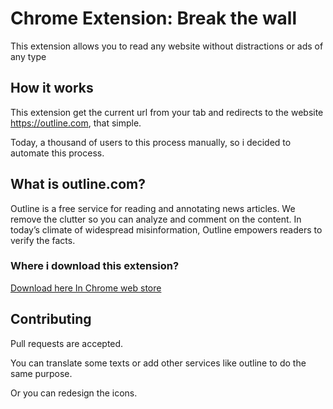 # Chrome Extension: Break the wall
This extension allows you to read any website without distractions or ads of any type

## How it works
This extension get the current url from your tab and redirects to the website https://outline.com, that simple.

Today, a thousand of users to this process manually, so i decided to automate this process.

## What is outline.com?

Outline is a free service for reading and annotating news articles. We remove the clutter so you can analyze and comment on the content. In today’s climate of widespread misinformation, Outline empowers readers to verify the facts.

### Where i download this extension?

[Download here In Chrome web store](https://chrome.google.com/webstore/detail/break-the-wall/nibfdabgnekfamcpaghohhhgbbjoflha?hl=en&authuser=0)

## Contributing

Pull requests are accepted. 

You can translate some texts or add other services like outline to do the same purpose.

Or you can redesign the icons.
